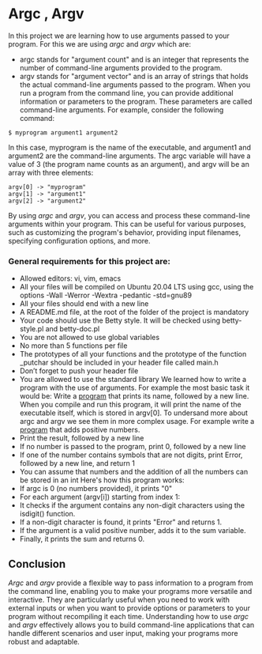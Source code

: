 # Argc , Argv
In this project we are learning how to use arguments passed to your program. For this we are using *argc* and *argv* which are:
* argc stands for "argument count" and is an integer that represents the number of command-line arguments provided to the program.
* argv stands for "argument vector" and is an array of strings that holds the actual command-line arguments passed to the program.
When you run a program from the command line, you can provide additional information or parameters to the program. These parameters are called command-line arguments. For example, consider the following command:
```
$ myprogram argument1 argument2
```
In this case, myprogram is the name of the executable, and argument1 and argument2 are the command-line arguments.
The argc variable will have a value of 3 (the program name counts as an argument), and argv will be an array with three elements:
```
argv[0] -> "myprogram"
argv[1] -> "argument1"
argv[2] -> "argument2"
```
By using *argc* and *argv*, you can access and process these command-line arguments within your program. This can be useful for various purposes, such as customizing the program's behavior, providing input filenames, specifying configuration options, and more.
### General requirements for this project are:
* Allowed editors: vi, vim, emacs
* All your files will be compiled on Ubuntu 20.04 LTS using gcc, using the options -Wall -Werror -Wextra -pedantic -std=gnu89
* All your files should end with a new line
* A README.md file, at the root of the folder of the project is mandatory
* Your code should use the Betty style. It will be checked using betty-style.pl and betty-doc.pl
* You are not allowed to use global variables
* No more than 5 functions per file
* The prototypes of all your functions and the prototype of the function _putchar should be included in your header file called main.h
* Don’t forget to push your header file
* You are allowed to use the standard library
We learned how to write a program with the use of arguments.
For example the most basic task it would be:
Write a [program](https://github.com/arlind3553/holbertonschool-low_level_programming/blob/main/argc_argv/0-whatsmyname.c) that prints its name, followed by a new line.
When you compile and run this program, it will print the name of the executable itself, which is stored in argv[0].
To undersand more about argc and argv we see them in more complex usage.
For example write a [program](https://github.com/arlind3553/holbertonschool-low_level_programming/blob/main/argc_argv/4-add.c) that adds positive numbers.
* Print the result, followed by a new line
* If no number is passed to the program, print 0, followed by a new line
* If one of the number contains symbols that are not digits, print Error, followed by a new line, and return 1
* You can assume that numbers and the addition of all the numbers can be stored in an int
Here's how this program works:
* If argc is 0 (no numbers provided), it prints "0"
* For each argument (argv[i]) starting from index 1:
* It checks if the argument contains any non-digit characters using the isdigit() function.
* If a non-digit character is found, it prints "Error" and returns 1.
* If the argument is a valid positive number, adds it to the sum variable.
* Finally, it prints the sum and returns 0.
## Conclusion
*Argc* and *argv* provide a flexible way to pass information to a program from the command line, enabling you to make your programs more versatile and interactive. They are particularly useful when you need to work with external inputs or when you want to provide options or parameters to your program without recompiling it each time.
Understanding how to use *argc* and *argv* effectively allows you to build command-line applications that can handle different scenarios and user input, making your programs more robust and adaptable.
